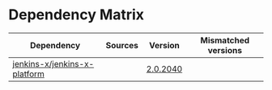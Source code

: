 # Dependency Matrix

Dependency | Sources | Version | Mismatched versions
---------- | ------- | ------- | -------------------
[jenkins-x/jenkins-x-platform](https://github.com/jenkins-x/jenkins-x-platform) |  | [2.0.2040](https://github.com/jenkins-x/jenkins-x-platform/releases/tag/v2.0.2040) | 
